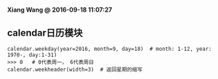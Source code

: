 #### Xiang Wang @ 2016-09-18 11:07:27

## calendar日历模块

    calendar.weekday(year=2016, month=9, day=18)  # month: 1-12, year: 1970-, day:1-31)
    >>> 0   # 0代表周一， 6代表周日
    calendar.weekheader(width=3)  # 返回星期的缩写
